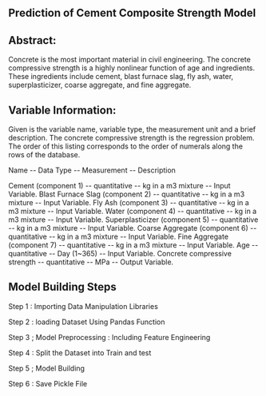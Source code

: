 ## Prediction of Cement Composite Strength Model

## Abstract: 

Concrete is the most important material in civil engineering. The 
concrete compressive strength is a highly nonlinear function of age and 
ingredients. These ingredients include cement, blast furnace slag, fly ash, 
water, superplasticizer, coarse aggregate, and fine aggregate.

## Variable Information:

Given is the variable name, variable type, the measurement unit and a brief description. 
The concrete compressive strength is the regression problem. The order of this listing 
corresponds to the order of numerals along the rows of the database. 

Name -- Data Type -- Measurement -- Description

Cement (component 1) -- quantitative -- kg in a m3 mixture -- Input Variable.
Blast Furnace Slag (component 2) -- quantitative -- kg in a m3 mixture -- Input Variable.
Fly Ash (component 3) -- quantitative -- kg in a m3 mixture -- Input Variable.
Water (component 4) -- quantitative -- kg in a m3 mixture -- Input Variable.
Superplasticizer (component 5) -- quantitative -- kg in a m3 mixture -- Input Variable.
Coarse Aggregate (component 6) -- quantitative -- kg in a m3 mixture -- Input Variable.
Fine Aggregate (component 7) -- quantitative -- kg in a m3 mixture -- Input Variable.
Age -- quantitative -- Day (1~365) -- Input Variable.
Concrete compressive strength -- quantitative -- MPa -- Output Variable.

## Model Building Steps 

Step 1 : Importing Data Manipulation Libraries 

Step 2 : loading Dataset Using Pandas Function

Step 3 ; Model Preprocessing : Including Feature Engineering

Step 4 : Split the Dataset into Train and test 

Step 5 ; Model Building 

Step 6 : Save Pickle File

